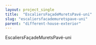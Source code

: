```yaml
---
layout: project_single
title:  "EscaliersFaçadeMuretsPavé-uni"
slug: "escaliersfacademuretspave-uni"
parent: "different-house-exterior"
---
```

EscaliersFaçadeMuretsPavé-uni